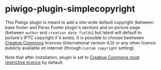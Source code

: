# piwigo-plugin-simplecopyright

This Piwigo plugin is meant to add a site-wide default copyright (between base footer and Perso Footer plugin's section) and on picture page (between ```author``` and ```creation date fields```) but latest will default to picture's IPTC copyright if it exists. It is possible to choose beetween [Creative Commons](https://creativecommons.org/licenses/) licences (International version 4.0) or any other licence publicly available on internet (through ```Custom copyright``` setting).

Note that after installation, plugin is set to [Creative Commons most restrictive licence](https://creativecommons.org/licenses/by-nc-nd/4.0/) by default.
